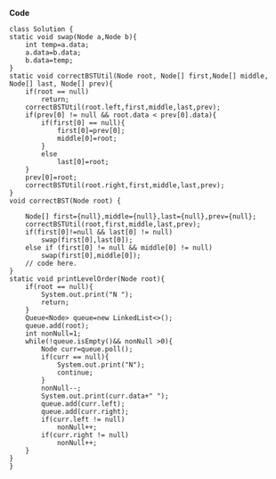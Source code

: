 **Code**

    class Solution {
    static void swap(Node a,Node b){
        int temp=a.data;
        a.data=b.data;
        b.data=temp;
    }
    static void correctBSTUtil(Node root, Node[] first,Node[] middle, Node[] last, Node[] prev){
        if(root == null)
            return;
        correctBSTUtil(root.left,first,middle,last,prev);
        if(prev[0] != null && root.data < prev[0].data){
            if(first[0] == null){
                first[0]=prev[0];
                middle[0]=root;
            }
            else
                last[0]=root;
        }
        prev[0]=root;
        correctBSTUtil(root.right,first,middle,last,prev);
    }
    void correctBST(Node root) {
        
        Node[] first={null},middle={null},last={null},prev={null};
        correctBSTUtil(root,first,middle,last,prev);
        if(first[0]!=null && last[0] != null)
            swap(first[0],last[0]);
        else if (first[0] != null && middle[0] != null)
            swap(first[0],middle[0]);
        // code here.
    }
    static void printLevelOrder(Node root){
        if(root == null){
            System.out.print("N ");
            return;
        }
        Queue<Node> queue=new LinkedList<>();
        queue.add(root);
        int nonNull=1;
        while(!queue.isEmpty()&& nonNull >0){
            Node curr=queue.poll();
            if(curr == null){
                System.out.print("N");
                continue;
            }
            nonNull--;
            System.out.print(curr.data+" ");
            queue.add(curr.left);
            queue.add(curr.right);
            if(curr.left != null)
                nonNull++;
            if(curr.right != null)
                nonNull++;
        }
    }
    }
